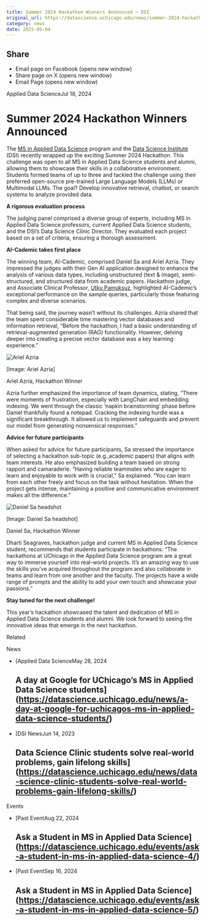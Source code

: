 ```yaml
---
title: Summer 2024 Hackathon Winners Announced – DSI
original_url: https://datascience.uchicago.edu/news/summer-2024-hackathon-winners-announced
category: news
date: 2025-05-04
---
```


## Share

* Email page on Facebook (opens new window)
* Share page on X (opens new window)
* Email Page (opens new window)

<!-- Table-like structure detected -->

Applied Data ScienceJul 18, 2024

# Summer 2024 Hackathon Winners Announced

The [MS in Applied Data Science](https://datascience.uchicago.edu/education/masters-programs/ms-in-applied-data-science/) program and the [Data Science Institute](https://datascience.uchicago.edu) (DSI) recently wrapped up the exciting Summer 2024 Hackathon. This challenge was open to all MS in Applied Data Science students and alumni, allowing them to showcase their skills in a collaborative environment. Students formed teams of up to three and tackled the challenge using their preferred open-source pre-trained Large Language Models (LLMs) or Multimodal LLMs. The goal? Develop innovative retrieval, chatbot, or search systems to analyze provided data.

**A rigorous evaluation process**

The judging panel comprised a diverse group of experts, including MS in Applied Data Science professors, current Applied Data Science students, and the DSI’s Data Science Clinic Director. They evaluated each project based on a set of criteria, ensuring a thorough assessment.

**AI-Cademic takes first place**

The winning team, AI-Cademic, comprised Daniel Sa and Ariel Azria. They impressed the judges with their Gen AI application designed to enhance the analysis of various data types, including unstructured (text & image), semi-structured, and structured data from academic papers. Hackathon judge, and Associate Clinical Professor, [Utku Pamuksuz](https://datascience.uchicago.edu/people/utku-pamuksuz-phd/), highlighted AI-Cademic’s exceptional performance on the sample queries, particularly those featuring complex and diverse scenarios.

That being said, the journey wasn’t without its challenges. Azria shared that the team spent considerable time mastering vector databases and information retrieval, “Before the hackathon, I had a basic understanding of retrieval-augmented generation (RAG) functionality. However, delving deeper into creating a precise vector database was a key learning experience.”

![Ariel Azria](http://datascience.uchicago.edu/wp-content/uploads/2024/07/IMG_2052-600x400.jpeg)

[Image: Ariel Azria]

Ariel Azria, Hackathon Winner

Azria further emphasized the importance of team dynamics, stating, “There were moments of frustration, especially with LangChain and embedding indexing. We went through the classic ‘napkin brainstorming’ phase before Daniel thankfully found a notepad. Cracking the indexing hurdle was a significant breakthrough. It allowed us to implement safeguards and prevent our model from generating nonsensical responses.”

**Advice for future participants**

When asked for advice for future participants, Sa stressed the importance of selecting a hackathon sub-topic (e.g.,academic papers) that aligns with team interests. He also emphasized building a team based on strong rapport and camaraderie. “Having reliable teammates who are eager to learn and enjoyable to work with is crucial,” Sa explained. “You can learn from each other freely and focus on the task without hesitation. When the project gets intense, maintaining a positive and communicative environment makes all the difference.”

![Daniel Sa headshot](http://datascience.uchicago.edu/wp-content/uploads/2024/07/pro-VAdi53Uf-600x600.jpeg)

[Image: Daniel Sa headshot]

Daniel Sa, Hackathon Winner

Dharti Seagraves, hackathon judge and current MS in Applied Data Science student, recommends that students participate in hackathons: “The hackathons at UChicago in the Applied Data Science program are a great way to immerse yourself into real-world projects. It’s an amazing way to use the skills you’ve acquired throughout the program and also collaborate in teams and learn from one another and the faculty. The projects have a wide range of prompts and the ability to add your own touch and showcase your passions.”

**Stay tuned for the next challenge!**

This year’s hackathon showcased the talent and dedication of MS in Applied Data Science students and alumni. We look forward to seeing the innovative ideas that emerge in the next hackathon.

Related

News

* [Applied Data ScienceMay 28, 2024

  ## A day at Google for UChicago’s MS in Applied Data Science students](https://datascience.uchicago.edu/news/a-day-at-google-for-uchicagos-ms-in-applied-data-science-students/)
* [DSI NewsJun 14, 2023

  ## Data Science Clinic students solve real-world problems, gain lifelong skills](https://datascience.uchicago.edu/news/data-science-clinic-students-solve-real-world-problems-gain-lifelong-skills/)

Events

* [Past EventAug 22, 2024

  ## Ask a Student in MS in Applied Data Science](https://datascience.uchicago.edu/events/ask-a-student-in-ms-in-applied-data-science-4/)
* [Past EventSep 16, 2024

  ## Ask a Student in MS in Applied Data Science](https://datascience.uchicago.edu/events/ask-a-student-in-ms-in-applied-data-science-5/)